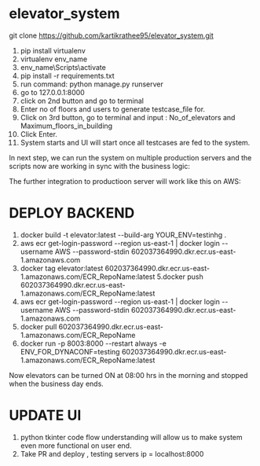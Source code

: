 # elevator_system
git clone https://github.com/kartikrathee95/elevator_system.git
1. pip install virtualenv
2. virtualenv env_name
3. env_name\Scripts\activate
4. pip install -r requirements.txt
5. run command: python manage.py runserver
6. go to 127.0.0.1:8000
7. click on 2nd button and go to terminal
8. Enter no of floors and users to generate testcase_file for.
9. Click on 3rd button, go to terminal and input : No_of_elevators and Maximum_floors_in_building
10. Click Enter.
11. System starts and UI will start once all testcases are fed to the system.

In next step, we can run the system on multiple production servers and the scripts now are working in sync with the business logic:

The further integration to productioon server will work like this on AWS:
# DEPLOY BACKEND

1. docker build -t elevator:latest --build-arg YOUR_ENV=testinhg .
3. aws ecr get-login-password --region us-east-1 | docker login --username AWS --password-stdin 602037364990.dkr.ecr.us-east-1.amazonaws.com
4. docker tag elevator:latest 602037364990.dkr.ecr.us-east-1.amazonaws.com/ECR_RepoName:latest
5.docker push 602037364990.dkr.ecr.us-east-1.amazonaws.com/ECR_RepoName:latest
6. aws ecr get-login-password --region us-east-1 | docker login --username AWS --password-stdin 602037364990.dkr.ecr.us-east-1.amazonaws.com
7. docker pull 602037364990.dkr.ecr.us-east-1.amazonaws.com/ECR_RepoName
8. docker run -p 8003:8000 --restart always -e ENV_FOR_DYNACONF=testing 602037364990.dkr.ecr.us-east-1.amazonaws.com/ECR_RepoName:latest

Now elevators can be turned ON at 08:00 hrs in the morning and stopped when the business day ends.
# UPDATE UI

1. python tkinter code flow understanding will allow us to make system even more functional on user end.
2. Take PR and deploy , testing servers ip = localhost:8000
